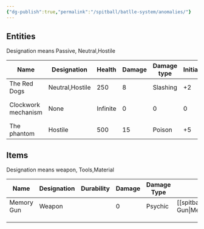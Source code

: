 ```yaml
---
{"dg-publish":true,"permalink":"/spitball/batlle-system/anomalies/"}
---
```




## Entities
Designation means Passive, Neutral,Hostile

| Name                | Designation     | Health   | Damage | Damage type | Initiative | Link                    |
| ------------------- | --------------- | -------- | ------ | ----------- | ---------- | ----------------------- |
| The Red Dogs        | Neutral,Hostile | 250      | 8      | Slashing    | +2         | [[spitball/Anomalies/The Red Dogs\|The Red Dogs]]        |
| Clockwork mechanism | None            | Infinite | 0      | 0           | 0          | [[spitball/Anomalies/Clockwork mechanism\|Clockwork mechanism]] |
| The phantom         | Hostile         | 500      | 15     | Poison      | +5         | [[spitball/Anomalies/The phantom\|The phantom]]         |
## Items
Designation means weapon, Tools,Material

| Name       | Designation | Durability | Damage | Damage Type | Link           |
| ---------- | ----------- | ---------- | ------ | ----------- | -------------- |
| Memory Gun | Weapon      |            | 0      | Psychic     | [[spitball/Anomalies/Memory Gun\|Memory Gun]] |
|            |             |            |        |             |                |
|            |             |            |        |             |                |
|            |             |            |        |             |                |
